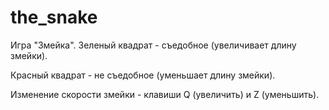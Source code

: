 # the_snake

Игра "Змейка".
Зеленый квадрат - съедобное (увеличивает длину змейки).

Красный квадрат - не съедобное (уменьшает длину змейки).

Изменение скорости змейки - клавиши Q (увеличить) и Z (уменьшить).